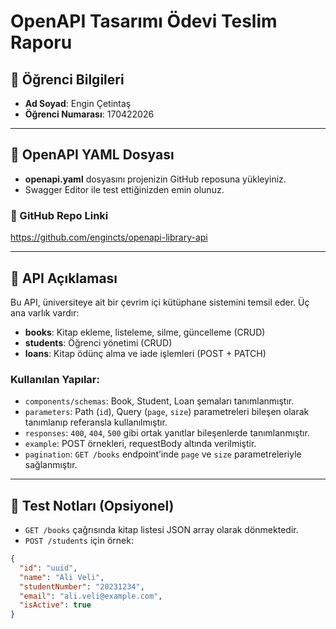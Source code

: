 # OpenAPI Tasarımı Ödevi Teslim Raporu

## 👤 Öğrenci Bilgileri
- **Ad Soyad**: Engin Çetintaş
- **Öğrenci Numarası**: 170422026

---

## 📂 OpenAPI YAML Dosyası

- **openapi.yaml** dosyasını projenizin GitHub reposuna yükleyiniz.
- Swagger Editor ile test ettiğinizden emin olunuz.

### 🔗 GitHub Repo Linki
https://github.com/engincts/openapi-library-api

---

## 📝 API Açıklaması

Bu API, üniversiteye ait bir çevrim içi kütüphane sistemini temsil eder. Üç ana varlık vardır:

- **books**: Kitap ekleme, listeleme, silme, güncelleme (CRUD)
- **students**: Öğrenci yönetimi (CRUD)
- **loans**: Kitap ödünç alma ve iade işlemleri (POST + PATCH)

### Kullanılan Yapılar:
- `components/schemas`: Book, Student, Loan şemaları tanımlanmıştır.
- `parameters`: Path (`id`), Query (`page`, `size`) parametreleri bileşen olarak tanımlanıp referansla kullanılmıştır.
- `responses`: `400`, `404`, `500` gibi ortak yanıtlar bileşenlerde tanımlanmıştır.
- `example`: POST örnekleri, requestBody altında verilmiştir.
- `pagination`: `GET /books` endpoint’inde `page` ve `size` parametreleriyle sağlanmıştır.

---

## 🧪 Test Notları (Opsiyonel)

- `GET /books` çağrısında kitap listesi JSON array olarak dönmektedir.
- `POST /students` için örnek:
```json
{
  "id": "uuid",
  "name": "Ali Veli",
  "studentNumber": "20231234",
  "email": "ali.veli@example.com",
  "isActive": true
}
